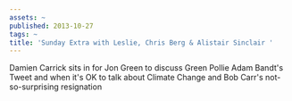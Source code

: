 ```yaml
---
assets: ~
published: 2013-10-27
tags: ~
title: 'Sunday Extra with Leslie, Chris Berg & Alistair Sinclair '
---
```

Damien Carrick sits in for Jon Green to discuss Green Pollie Adam Bandt's Tweet and when it's OK to talk about Climate Change and Bob Carr's not-so-surprising resignation 